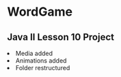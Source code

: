 # WordGame
<h2>Java II Lesson 10 Project</h2>
<li>Media added</li>
<li>Animations added</li>
<li>Folder restructured</li>